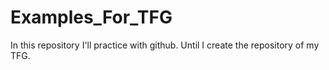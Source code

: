 # Examples_For_TFG
In this repository I'll practice with github. Until I create the repository of my TFG. 
